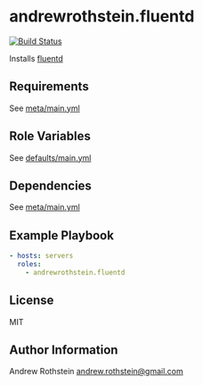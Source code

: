 andrewrothstein.fluentd
=========
[![Build Status](https://travis-ci.org/andrewrothstein/ansible-fluentd.svg?branch=master)](https://travis-ci.org/andrewrothstein/ansible-fluentd)

Installs [fluentd](https://www.fluentd.org/)

Requirements
------------

See [meta/main.yml](meta/main.yml)

Role Variables
--------------

See [defaults/main.yml](defaults/main.yml)

Dependencies
------------

See [meta/main.yml](meta/main.yml)

Example Playbook
----------------

```yml
- hosts: servers
  roles:
    - andrewrothstein.fluentd
```

License
-------

MIT

Author Information
------------------

Andrew Rothstein <andrew.rothstein@gmail.com>
